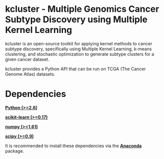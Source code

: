 # kcluster - Multiple Genomics Cancer Subtype Discovery using Multiple Kernel Learning

kcluster is an open-source toolkit for applying kernel methods to cancer subtype discovery, specifically using Multiple Kernel Learning, k-means clustering, and stochastic optimization to generate subtype clusters for a given cancer dataset. 

kcluster provides a Python API that can be run on TCGA (The Cancer Genome Atlas) datasets. 

# Dependencies
[**Python (>=2.6)**](https://www.python.org/downloads/)

[**scikit-learn (>=0.17)**](http://scikit-learn.org/stable/install.html)

[**numpy (>=1.61)**](http://www.numpy.org/)

[**scipy (>=0.9)**](http://www.scipy.org/install.html)

It is recommended to install these dependencies via the [**Anaconda**](https://www.continuum.io/downloads) package.